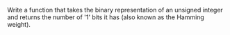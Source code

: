 Write a function that takes the binary representation of an unsigned integer and returns the number of '1' bits it has (also known as the Hamming weight).
